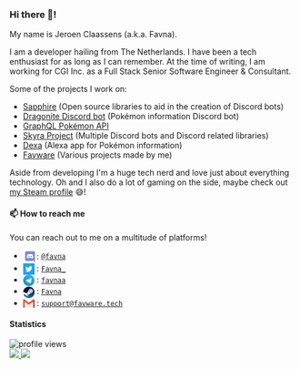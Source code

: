 ### Hi there 👋!

My name is Jeroen Claassens (a.k.a. Favna).

I am a developer hailing from The Netherlands. I have been a tech enthusiast for as long as I can remember. At the time
of writing, I am working for CGI Inc. as a Full Stack Senior Software Engineer & Consultant.

Some of the projects I work on:

- [Sapphire] (Open source libraries to aid in the creation of Discord bots)
- [Dragonite Discord bot][dragonite] (Pokémon information Discord bot)
- [GraphQL Pokémon API][gqlp]
- [Skyra Project] (Multiple Discord bots and Discord related libraries)
- [Dexa] (Alexa app for Pokémon information)
- [Favware] (Various projects made by me)

Aside from developing I'm a huge tech nerd and love just about everything technology. Oh and I also do a lot of gaming
on the side, maybe check out [my Steam profile][steam] 😅!

#### 📫 How to reach me

You can reach out to me on a multitude of platforms!

- <img src="https://raw.githubusercontent.com/favna/favna/main/logo-discord.svg" width="24px" align="center">:
  [`@favna`][discord]
- <img src="https://raw.githubusercontent.com/favna/favna/main/logo-twitter.svg" width="20px" align="center"> :
  [`Favna_`][X]
- <img src="https://raw.githubusercontent.com/favna/favna/main/logo-telegram.svg" width="20px" align="center"> :
  [`favnaa`][telegram]
- <img src="https://raw.githubusercontent.com/favna/favna/main/logo-steam.svg" width="20px" align="center"> :
  [`Favna`][steam]
- <img src="https://raw.githubusercontent.com/favna/favna/main/logo-gmail.svg" width="20px" align="center"> :
  [`support@favware.tech`][email]

#### Statistics

<img src="https://komarev.com/ghpvc/?username=favna" alt="profile views" />

<div>
  <a href="https://github.com/favna">
  <img height="180em" src="https://github-readme-stats.vercel.app/api?username=favna&layout=compact&title_color=4F8CC9&text_color=9f9f9f&bg_color=151515&hide_border=true&icon_color=4F8CC9&count_private=true&show_icons=true&include_all_commits=true&theme=dark"/>
  <img height="180em" src="https://github-readme-stats.vercel.app/api/top-langs/?username=favna&layout=compact&langs_count=7&title_color=4F8CC9&text_color=9f9f9f&bg_color=151515&hide_border=true&icon_color=4F8CC9&count_private=true&show_icons=true&theme=dark"/>
  </a>
</div>

<!-- LINK DUMP -->

[dexa]: https://github.com/favware/dexa
[discord]: https://discord.com
[dragonite]: https://github.com/favware/dragonite
[email]: mailto:support@favware.tech
[favware]: https://github.com/favware
[gqlp]: https://github.com/favware/graphql-pokemon
[sapphire]: https://sapphirejs.dev
[skyra project]: https://github.com/skyra-project
[steam]: https://steamcommunity.com/id/Favna/
[telegram]: https://t.me/favnaa
[X]: https://x.com/Favna_
